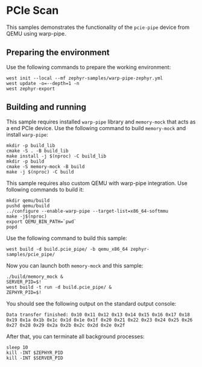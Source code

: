 # PCIe Scan

This samples demonstrates the functionality of the ``pcie-pipe`` device from QEMU using warp-pipe.

## Preparing the environment

Use the following commands to prepare the working environment:

<!-- name="pcie-pipe-prep" -->
```
west init --local --mf zephyr-samples/warp-pipe-zephyr.yml
west update -o=--depth=1 -n
west zephyr-export
```

## Building and running

This sample requires installed `warp-pipe` library and `memory-mock` that acts as a end PCIe device.
Use the following command to build `memory-mock` and install `warp-pipe`:
<!-- name="pcie-pipe-lib-prep" -->
```
mkdir -p build_lib
cmake -S . -B build_lib
make install -j $(nproc) -C build_lib
mkdir -p build
cmake -S memory-mock -B build
make -j $(nproc) -C build
```

This sample requires  also custom QEMU with warp-pipe integration. Use following commands to build it:
<!-- name="pcie-qemu-build" -->
```
mkdir qemu/build
pushd qemu/build
../configure --enable-warp-pipe --target-list=x86_64-softmmu
make -j$(nproc)
export QEMU_BIN_PATH=`pwd`
popd
```

Use the following command to build this sample:
<!-- name="pcie-pipe-build" -->
```
west build -d build.pcie_pipe/ -b qemu_x86_64 zephyr-samples/pcie_pipe/
```

Now you can launch both `memory-mock` and this sample:
<!-- name="pcie-pipe-run" -->
```
./build/memory_mock &
SERVER_PID=$!
west build -t run -d build.pcie_pipe/ &
ZEPHYR_PID=$!
```

You should see the following output on the standard output console:
```
Data transfer finished: 0x10 0x11 0x12 0x13 0x14 0x15 0x16 0x17 0x18 0x19 0x1a 0x1b 0x1c 0x1d 0x1e 0x1f 0x20 0x21 0x22 0x23 0x24 0x25 0x26 0x27 0x28 0x29 0x2a 0x2b 0x2c 0x2d 0x2e 0x2f
```

After that, you can terminate all background processes:
<!-- name="pcie-pipe-teardown" -->
```
sleep 10
kill -INT $ZEPHYR_PID
kill -INT $SERVER_PID
```
